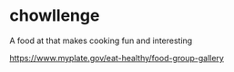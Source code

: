 # chowllenge
A food at that makes cooking fun and interesting


https://www.myplate.gov/eat-healthy/food-group-gallery